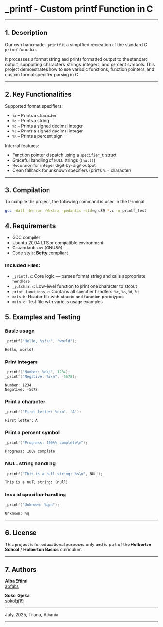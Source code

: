 # _printf - Custom printf Function in C

---

## 1. Description

Our own handmade `_printf` is a simplified recreation of the standard C `printf` function.

It processes a format string and prints formatted output to the standard output, supporting characters, strings, integers, and percent symbols. This project demonstrates how to use variadic functions, function pointers, and custom format specifier parsing in C.

---

## 2. Key Functionalities

 Supported format specifiers:
- `%c` – Prints a character
- `%s` – Prints a string
- `%d` – Prints a signed decimal integer
- `%i` – Prints a signed decimal integer
- `%%` – Prints a percent sign

 Internal features:
- Function pointer dispatch using a `specifier_t` struct
- Graceful handling of `NULL` strings (`(null)`)
- Recursion for integer digit-by-digit output
- Clean fallback for unknown specifiers (prints `%` + character)

---

## 3. Compilation

To compile the project, the following command is used in the terminal:

```bash
gcc -Wall -Werror -Wextra -pedantic -std=gnu89 *.c -o printf_test
```

## 4. Requirements

- GCC compiler
- Ubuntu 20.04 LTS or compatible environment
- C standard: `C89` (GNU89)
- Code style: **Betty** compliant

### Included Files:

- `_printf.c`: Core logic — parses format string and calls appropriate handlers
- `_putchar.c`: Low-level function to print one character to stdout
- `print_functions.c`: Contains all specifier handlers: `%c`, `%s`, `%d`, `%i`
- `main.h`: Header file with structs and function prototypes
- `main.c`: Test file with various usage examples

## 5. Examples and Testing

### Basic usage

```c
_printf("Hello, %s!\n", "world");
````

```plaintext
Hello, world!
```

### Print integers

```c
_printf("Number: %d\n", 1234);
_printf("Negative: %i\n", -5678);
```

```plaintext
Number: 1234
Negative: -5678
```

### Print a character

```c
_printf("First letter: %c\n", 'A');
```

```plaintext
First letter: A
```

### Print a percent symbol

```c
_printf("Progress: 100%% complete\n");
```

```plaintext
Progress: 100% complete
```

### NULL string handling

```c
_printf("This is a null string: %s\n", NULL);
```

```plaintext
This is a null string: (null)
```

### Invalid specifier handling

```c
_printf("Unknown: %q\n");
```

```plaintext
Unknown: %q
```

---

## 6. License

This project is for educational purposes only and is part of the **Holberton School** / **Holberton Basics** curriculum.

---

## 7. Authors

**Alba Eftimi**  
 [abfabs](https://github.com/abfabs)

**Sokol Gjeka**  
 [sokolgj19](https://github.com/sokolgj19)
 
---
July, 2025,
Tirana, Albania

---

```
```

